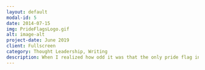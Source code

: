 ```yaml
---
layout: default
modal-id: 5
date: 2014-07-15
img: PrideFlagsLogo.gif
alt: image-alt
project-date: June 2019
client: Fullscreen
category: Thought Leadership, Writing
description: When I realized how odd it was that the only pride flag in the emoji keyboard is the rainbow flag, I developed this petition to gain support online for an easy way to add more identities to give greater representation. The campaign was further boosted by the support of LGBTQIA+ Fullscreen talent like Miles McKenna and Perez Hilton in a launch video that I scripted.
---
```

